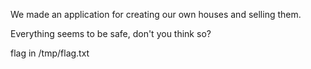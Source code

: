 We made an application for creating our own houses and selling them.

Everything seems to be safe, don't you think so?

flag in /tmp/flag.txt
